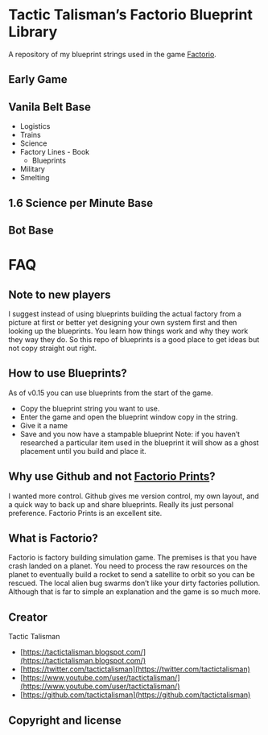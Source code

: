 # Tactic Talisman’s Factorio Blueprint Library
A repository of my blueprint strings used in the game [Factorio](https://www.factorio.com/).

## Early Game

## Vanila Belt Base
* Logistics
* Trains
* Science
* Factory Lines - Book
  * Blueprints
* Military
* Smelting
## 1.6 Science per Minute Base

## Bot Base


# FAQ
## Note to new players
I suggest instead of using blueprints building the actual factory from a picture at first or better yet designing your own system first and then looking up the blueprints. You learn how things work and why they work they way they do. So this repo of blueprints is a good place to get ideas but not copy straight out right.

## How to use Blueprints?
As of v0.15 you can use blueprints from the start of the game. 
- Copy the blueprint string you want to use. 
- Enter the game and open the blueprint window copy in the string.
- Give it a name
- Save and you now have a stampable blueprint
Note: if you haven’t researched a particular item used in the blueprint it will show as a ghost placement until you build and place it.

## Why use Github and not [Factorio Prints](https://factorioprints.com/)?
I wanted more control. Github gives me version control, my own layout, and a quick way to back up and share blueprints. Really its just personal preference. Factorio Prints is an excellent site.

## What is Factorio?
Factorio is factory building simulation game. The premises is that you have crash landed on a planet. You need to process the raw resources on the planet to eventually build a rocket to send a satellite to orbit so you can be rescued. The local alien bug swarms don’t like your dirty factories pollution. Although that is far to simple an explanation and the game is so much more.

## Creator
Tactic Talisman
* [https://tactictalisman.blogspot.com/](https://tactictalisman.blogspot.com/)
* [https://twitter.com/tactictalisman](https://twitter.com/tactictalisman)
* [https://www.youtube.com/user/tactictalisman/](https://www.youtube.com/user/tactictalisman/)
* [https://github.com/tactictalisman](https://github.com/tactictalisman)

## Copyright and license



